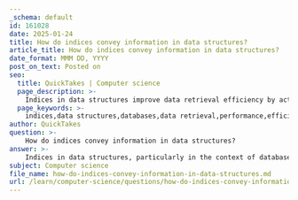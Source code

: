 ```yaml
---
_schema: default
id: 161028
date: 2025-01-24
title: How do indices convey information in data structures?
article_title: How do indices convey information in data structures?
date_format: MMM DD, YYYY
post_on_text: Posted on
seo:
  title: QuickTakes | Computer science
  page_description: >-
    Indices in data structures improve data retrieval efficiency by acting as roadmaps that allow faster access to records in databases, utilizing structures like B-trees, enabling quick searches through keys and pointers, and enhancing performance in complex queries.
  page_keywords: >-
    indices,data structures,databases,data retrieval,performance,efficiency,B-trees,search keys,pointers,composite indices,query optimization
author: QuickTakes
question: >-
    How do indices convey information in data structures?
answer: >-
    Indices in data structures, particularly in the context of databases, serve as critical tools for enhancing data retrieval efficiency. Here’s how they convey information and improve performance:\n\n1. **Definition and Purpose**: An index is a data structure that allows for faster retrieval of records from a database table. It acts like a roadmap, enabling the database management system (DBMS) to locate specific rows without scanning the entire table. This is particularly important for large datasets where full table scans would be inefficient.\n\n2. **Structure of Indices**: Commonly, indices are implemented using data structures such as B-trees. B-trees are favored because they allow for logarithmic time complexity for lookups, insertions, and deletions. This efficiency is crucial for maintaining performance as the size of the dataset grows.\n\n3. **Search Keys and Pointers**: Each index record typically contains a search key and a pointer to the actual data location. When a query is executed, the DBMS can quickly reference the index to find the location of the desired data, rather than examining each row sequentially. This significantly reduces the time required to retrieve data.\n\n4. **Composite Indices**: Indices can be created on one or more columns, allowing for unique identification of records. Composite indices, which combine multiple columns, are particularly useful for queries that filter on multiple attributes, enhancing the ability to quickly locate relevant data.\n\n5. **Trade-offs**: While indices improve read performance, they come with trade-offs. Maintaining an index requires additional storage space and can slow down write operations (inserts, updates, and deletes) because the index must also be updated. Therefore, careful consideration is needed when deciding which columns to index.\n\n6. **Performance Improvement**: By creating indices on columns that are frequently queried, the DBMS can significantly enhance query response times. For example, if an SQL query includes a WHERE clause, having an index on the specified column allows the database to quickly find the relevant rows without traversing the entire table.\n\n7. **Use Cases**: Indices are particularly beneficial in scenarios involving complex queries, large datasets, and frequent read operations. They enable efficient data retrieval, which is essential for applications that require quick access to information.\n\nIn summary, indices convey information in data structures by providing a systematic way to access data quickly and efficiently, thereby improving overall database performance. They are essential for optimizing query execution and ensuring that users can retrieve the information they need in a timely manner.
subject: Computer science
file_name: how-do-indices-convey-information-in-data-structures.md
url: /learn/computer-science/questions/how-do-indices-convey-information-in-data-structures
---
```


&nbsp;